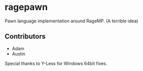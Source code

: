 # ragepawn
Pawn language implementation around RageMP. (A terrible idea)

## Contributors
* Adam
* Austin

Special thanks to Y-Less for Windows 64bit fixes.
